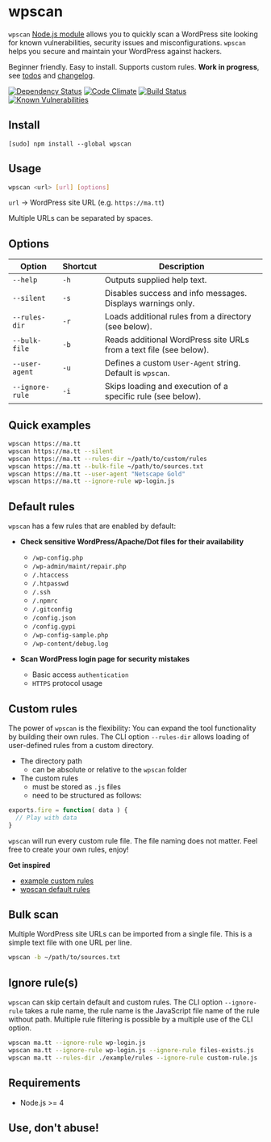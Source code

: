 wpscan
============

`wpscan` [Node.js module](https://www.npmjs.com/package/wpscan) allows you to quickly scan a WordPress site looking for known vulnerabilities, security issues and misconfigurations. `wpscan` helps you secure and maintain your WordPress against hackers.

Beginner friendly. Easy to install. Supports custom rules. **Work in progress**, see [todos](TODO.md) and [changelog](CHANGELOG.md).

[![Dependency Status](https://david-dm.org/sergejmueller/wpscan.svg)](https://david-dm.org/sergejmueller/wpscan)
[![Code Climate](https://codeclimate.com/github/sergejmueller/wpscan/badges/gpa.svg)](https://codeclimate.com/github/sergejmueller/wpscan)
[![Build Status](https://travis-ci.org/sergejmueller/wpscan.svg?branch=master)](https://travis-ci.org/sergejmueller/wpscan)
[![Known Vulnerabilities](https://snyk.io/test/github/sergejmueller/wpscan/badge.svg)](https://snyk.io/test/github/sergejmueller/wpscan)


Install
-----

```
[sudo] npm install --global wpscan
```


Usage
-----

```bash
wpscan <url> [url] [options]
```

`url` → WordPress site URL (e.g. `https://ma.tt`)

Multiple URLs can be separated by spaces.


Options
-----
Option | Shortcut | Description
------ | -------- | -----------
`--help` | `-h` | Outputs supplied help text.
`--silent` | `-s` | Disables success and info messages. Displays warnings only.
`--rules-dir` | `-r` | Loads additional rules from a directory (see below).
`--bulk-file` | `-b` | Reads additional WordPress site URLs from a text file (see below).
`--user-agent` | `-u` | Defines a custom `User-Agent` string. Default is `wpscan`.
`--ignore-rule` | `-i` | Skips loading and execution of a specific rule (see below).


Quick examples
-----

```bash
wpscan https://ma.tt
wpscan https://ma.tt --silent
wpscan https://ma.tt --rules-dir ~/path/to/custom/rules
wpscan https://ma.tt --bulk-file ~/path/to/sources.txt
wpscan https://ma.tt --user-agent "Netscape Gold"
wpscan https://ma.tt --ignore-rule wp-login.js
```


Default rules
-----
`wpscan` has a few rules that are enabled by default:

- **Check sensitive WordPress/Apache/Dot files for their availability**
  - `/wp-config.php`
  - `/wp-admin/maint/repair.php`
  - `/.htaccess`
  - `/.htpasswd`
  - `/.ssh`
  - `/.npmrc`
  - `/.gitconfig`
  - `/config.json`
  - `/config.gypi`
  - `/wp-config-sample.php`
  - `/wp-content/debug.log`

- **Scan WordPress login page for security mistakes**
  - Basic access `authentication`
  - `HTTPS` protocol usage


Custom rules
-----
The power of `wpscan` is the flexibility: You can expand the tool functionality by building their own rules. The CLI option `--rules-dir` allows loading of user-defined rules from a custom directory.

- The directory path
  - can be absolute or relative to the `wpscan` folder
- The custom rules
  - must be stored as `.js` files
  - need to be structured as follows:

```javascript
exports.fire = function( data ) {
  // Play with data
}
```

`wpscan` will run every custom rule file. The file naming does not matter. Feel free to create your own rules, enjoy!

**Get inspired**
- [example custom rules](example/rules)
- [wpscan default rules](lib/rules)


Bulk scan
-----
Multiple WordPress site URLs can be imported from a single file. This is a simple text file with one URL per line.

```bash
wpscan -b ~/path/to/sources.txt
```


Ignore rule(s)
-----
`wpscan` can skip certain default and custom rules. The CLI option `--ignore-rule` takes a rule name, the rule name is the JavaScript file name of the rule without path. Multiple rule filtering is possible by a multiple use of the CLI option.

```bash
wpscan ma.tt --ignore-rule wp-login.js
wpscan ma.tt --ignore-rule wp-login.js --ignore-rule files-exists.js
wpscan ma.tt --rules-dir ./example/rules --ignore-rule custom-rule.js
```


Requirements
-----
* Node.js >= 4


Use, don't abuse!
-----
